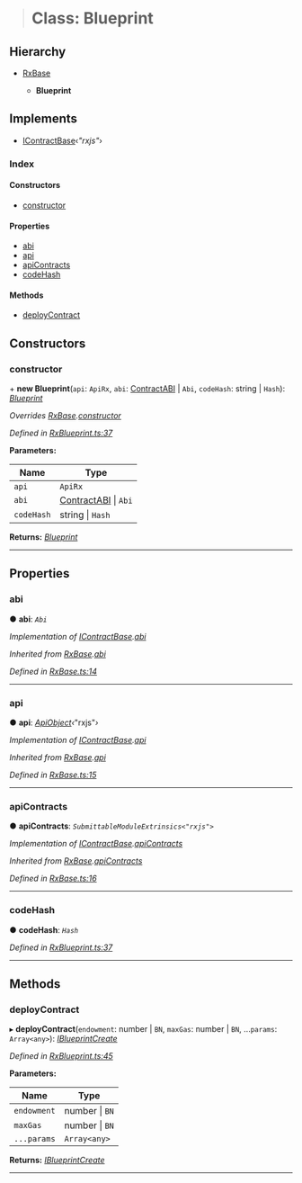 > # Class: Blueprint

## Hierarchy

* [RxBase](_rxbase_.rxbase.md)

  * **Blueprint**

## Implements

* [IContractBase](../interfaces/_types_.icontractbase.md)‹*"rxjs"*›

### Index

#### Constructors

* [constructor](_rxblueprint_.blueprint.md#constructor)

#### Properties

* [abi](_rxblueprint_.blueprint.md#abi)
* [api](_rxblueprint_.blueprint.md#api)
* [apiContracts](_rxblueprint_.blueprint.md#apicontracts)
* [codeHash](_rxblueprint_.blueprint.md#codehash)

#### Methods

* [deployContract](_rxblueprint_.blueprint.md#deploycontract)

## Constructors

###  constructor

\+ **new Blueprint**(`api`: `ApiRx`, `abi`: [ContractABI](../modules/_types_.md#contractabi) | `Abi`, `codeHash`: string | `Hash`): *[Blueprint](_rxblueprint_.blueprint.md)*

*Overrides [RxBase](_rxbase_.rxbase.md).[constructor](_rxbase_.rxbase.md#constructor)*

*Defined in [RxBlueprint.ts:37](https://github.com/polkadot-js/api/blob/8f89b9d/packages/api-contract/src/RxBlueprint.ts#L37)*

**Parameters:**

Name | Type |
------ | ------ |
`api` | `ApiRx` |
`abi` | [ContractABI](../modules/_types_.md#contractabi) \| `Abi` |
`codeHash` | string \| `Hash` |

**Returns:** *[Blueprint](_rxblueprint_.blueprint.md)*

___

## Properties

###  abi

● **abi**: *`Abi`*

*Implementation of [IContractBase](../interfaces/_types_.icontractbase.md).[abi](../interfaces/_types_.icontractbase.md#abi)*

*Inherited from [RxBase](_rxbase_.rxbase.md).[abi](_rxbase_.rxbase.md#abi)*

*Defined in [RxBase.ts:14](https://github.com/polkadot-js/api/blob/8f89b9d/packages/api-contract/src/RxBase.ts#L14)*

___

###  api

● **api**: *[ApiObject](../modules/_types_.md#apiobject)‹*"rxjs"*›*

*Implementation of [IContractBase](../interfaces/_types_.icontractbase.md).[api](../interfaces/_types_.icontractbase.md#api)*

*Inherited from [RxBase](_rxbase_.rxbase.md).[api](_rxbase_.rxbase.md#api)*

*Defined in [RxBase.ts:15](https://github.com/polkadot-js/api/blob/8f89b9d/packages/api-contract/src/RxBase.ts#L15)*

___

###  apiContracts

● **apiContracts**: *`SubmittableModuleExtrinsics<"rxjs">`*

*Implementation of [IContractBase](../interfaces/_types_.icontractbase.md).[apiContracts](../interfaces/_types_.icontractbase.md#apicontracts)*

*Inherited from [RxBase](_rxbase_.rxbase.md).[apiContracts](_rxbase_.rxbase.md#apicontracts)*

*Defined in [RxBase.ts:16](https://github.com/polkadot-js/api/blob/8f89b9d/packages/api-contract/src/RxBase.ts#L16)*

___

###  codeHash

● **codeHash**: *`Hash`*

*Defined in [RxBlueprint.ts:37](https://github.com/polkadot-js/api/blob/8f89b9d/packages/api-contract/src/RxBlueprint.ts#L37)*

___

## Methods

###  deployContract

▸ **deployContract**(`endowment`: number | `BN`, `maxGas`: number | `BN`, ...`params`: `Array<any>`): *[IBlueprintCreate](../interfaces/_rxblueprint_.iblueprintcreate.md)*

*Defined in [RxBlueprint.ts:45](https://github.com/polkadot-js/api/blob/8f89b9d/packages/api-contract/src/RxBlueprint.ts#L45)*

**Parameters:**

Name | Type |
------ | ------ |
`endowment` | number \| `BN` |
`maxGas` | number \| `BN` |
`...params` | `Array<any>` |

**Returns:** *[IBlueprintCreate](../interfaces/_rxblueprint_.iblueprintcreate.md)*

___